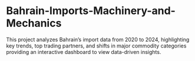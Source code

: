 # Bahrain-Imports-Machinery-and-Mechanics
This project analyzes Bahrain’s import data from 2020 to 2024, highlighting key trends, top trading partners, and shifts in major commodity categories providing an interactive dashboard to view data-driven insights. 
